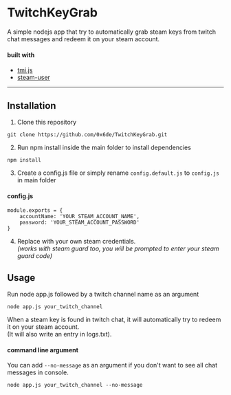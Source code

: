 # TwitchKeyGrab
A simple nodejs app that try to automatically grab steam keys from twitch chat messages and redeem it on your steam account. 

#### built with
* [tmi.js](https://github.com/tmijs/tmi.js)
* [steam-user](https://github.com/DoctorMcKay/node-steam-user)
___________________________________________________

## Installation

1. Clone this repository 
```
git clone https://github.com/0x6de/TwitchKeyGrab.git
```

2. Run npm install inside the main folder to install dependencies
```
npm install
```

3. Create a config.js file or simply rename `config.default.js` to `config.js` in main folder
#### config.js
```
module.exports = {
    accountName: 'YOUR_STEAM_ACCOUNT_NAME',
    password: 'YOUR_STEAM_ACCOUNT_PASSWORD'
}
```
4. Replace with your own steam credentials.  
_(works with steam guard too, you will be prompted to enter your steam guard code)_


## Usage 

Run node app.js followed by a twitch channel name as an argument

```
node app.js your_twitch_channel
```

When a steam key is found in twitch chat, it will automatically try to redeem it on your steam account.  
(It will also write an entry in logs.txt).

#### command line argument

You can add `--no-message` as an argument if you don't want to see all chat messages in console.

```
node app.js your_twitch_channel --no-message
```
